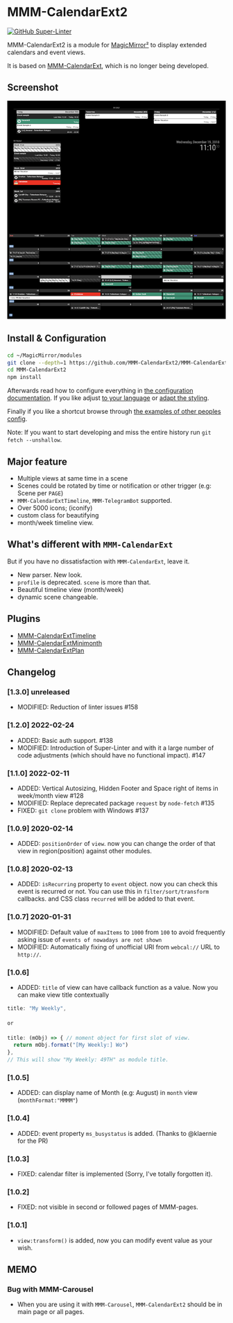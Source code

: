 # MMM-CalendarExt2

[![GitHub Super-Linter](https://github.com/MMM-CalendarExt2/mmm-calendarext2/workflows/Lint%20Code%20Base/badge.svg)](https://github.com/marketplace/actions/super-linter)

MMM-CalendarExt2 is a module for [MagicMirror²](https://github.com/MichMich/MagicMirror) to display extended calendars and event views.

It is based on [MMM-CalendarExt](https://github.com/eouia/MMM-CalendarExt), which is no longer being developed.

## Screenshot

![screenshot](screenshot.png)

## Install & Configuration

```sh
cd ~/MagicMirror/modules
git clone --depth=1 https://github.com/MMM-CalendarExt2/MMM-CalendarExt2
cd MMM-CalendarExt2
npm install
```

Afterwards read how to configure everything in [the configuration documentation](docs/Configuration.md).
If you like adjust [to your language](docs/Localization.md) or [adapt the styling](docs/Styling.md).

Finally if you like a shortcut browse through [the examples of other peoples config](docs/examples).

Note: If you want to start developing and miss the entire history run `git fetch --unshallow`.

## Major feature

- Multiple views at same time in a scene
- Scenes could be rotated by time or notification or other trigger (e.g: Scene per `PAGE`)
- `MMM-CalendarExtTimeline`, `MMM-TelegramBot` supported.
- Over 5000 icons; (iconify)
- custom class for beautifying
- month/week timeline view.

## What's different with `MMM-CalendarExt`

But if you have no dissatisfaction with `MMM-CalendarExt`, leave it.

- New parser. New look.
- `profile` is deprecated. `scene` is more than that.
- Beautiful timeline view (month/week)
- dynamic scene changeable.

## Plugins

- [MMM-CalendarExtTimeline](https://github.com/eouia/MMM-CalendarExtTimeline)
- [MMM-CalendarExtMinimonth](https://github.com/eouia/MMM-CalendarExtMinimonth)
- [MMM-CalendarExtPlan](https://github.com/eouia/MMM-CalendarExtPlan)

## Changelog

### [1.3.0] unreleased

- MODIFIED: Reduction of linter issues #158

### [1.2.0] 2022-02-24

- ADDED: Basic auth support. #138
- MODIFIED: Introduction of Super-Linter and with it a large number of code adjustments (which should have no functional impact). #147

### [1.1.0] 2022-02-11

- ADDED: Vertical Autosizing, Hidden Footer and Space right of items in week/month view #128
- MODIFIED: Replace deprecated package `request` by `node-fetch` #135
- FIXED: `git clone` problem with Windows #137

### [1.0.9] 2020-02-14

- ADDED: `positionOrder` of `view`. now you can change the order of that view in region(position) against other modules.

### [1.0.8] 2020-02-13

- ADDED: `isRecurring` property to `event` object. now you can check this event is recurred or not. You can use this in `filter/sort/transform` callbacks. and CSS class `recurred` will be added to that event.

### [1.0.7] 2020-01-31

- MODIFIED: Default value of `maxItems` to `1000` from `100` to avoid frequently asking issue of `events of nowadays are not shown`
- MODIFIED: Automatically fixing of unofficial URI from `webcal://` URL to `http://`.

### [1.0.6]

- ADDED: `title` of view can have callback function as a value. Now you can make view title contextually

```js
title: "My Weekly",

or

title: (mObj) => { // moment object for first slot of view.
  return mObj.format("[My Weekly:] Wo")
},
// This will show "My Weekly: 49TH" as module title.
```

### [1.0.5]

- ADDED: can display name of Month (e.g: August) in `month` view (`monthFormat:"MMMM"`)

### [1.0.4]

- ADDED: event property `ms_busystatus` is added. (Thanks to @klaernie for the PR)

### [1.0.3]

- FIXED: calendar filter is implemented (Sorry, I've totally forgotten it).

### [1.0.2]

- FIXED: not visible in second or followed pages of MMM-pages.

### [1.0.1]

- `view:transform()` is added, now you can modify event value as your wish.

## MEMO

### Bug with MMM-Carousel

- When you are using it with `MMM-Carousel`, `MMM-CalendarExt2` should be in main page or all pages.
